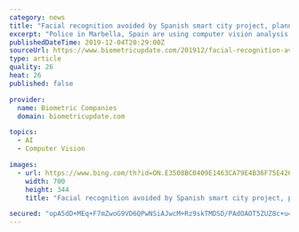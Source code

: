 ```yaml
---
category: news
title: "Facial recognition avoided by Spanish smart city project, planned in Dominican, Indonesia, Brazil"
excerpt: "Police in Marbella, Spain are using computer vision analysis of gait, clothes gender, and hair color, but not biometric facial recognition, to identify criminal suspects, El Pais reports. The city has 85 cameras, but plans to add 105 by the summer of next year, followed by two more phases, one of which includes license plate recognition."
publishedDateTime: 2019-12-04T20:29:00Z
sourceUrl: https://www.biometricupdate.com/201912/facial-recognition-avoided-by-spanish-smart-city-project-planned-in-dominican-indonesia-brazil
type: article
quality: 26
heat: 26
published: false

provider:
  name: Biometric Companies
  domain: biometricupdate.com

topics:
  - AI
  - Computer Vision

images:
  - url: https://www.bing.com/th?id=ON.E3508BC0409E1463CA79E4B36F75E426
    width: 700
    height: 344
    title: "Facial recognition avoided by Spanish smart city project, planned in Dominican, Indonesia, Brazil"

secured: "opA5dD+MEq+F7mZwoG9VD6QPwNSiAJwcM+Rz9skTMDSD/PAdOAOT5ZUZ8c+u4Uinu5YOOZ5CEm+mArEz2U8fjKIPgsN9QfP275Jz5CeoY/qgmaBNZHtxf21dxYe6nMhTRKpTKiCzLihAM10sB7cE4adbvZZWLoAybo298iyEq+bGnl+TFs+87G3Uvvp8+hIwtcP2wCL7I772MJuCCsnBjRSBUyqpfhlajWXCc6Ye3r9PhFVQDrRmjgG5f/8RoNF0R2LLVuSjLbU8vpVBq/B5Aw==;wvaQ2J0Vdikigesy58FhRg=="
---
```



